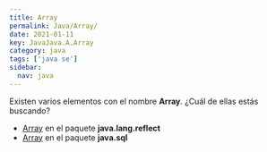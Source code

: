 ```yaml
---
title: Array
permalink: Java/Array/
date: 2021-01-11
key: JavaJava.A.Array
category: java
tags: ['java se']
sidebar: 
  nav: java
---
```


Existen varios elementos con el nombre **Array**. ¿Cuál de ellas estás buscando?
<ul>
<li><a href="/Java/Array-java-lang-reflect/">Array</a> en el paquete <strong>java.lang.reflect</strong></li>
<li><a href="/Java/Array-java-sql/">Array</a> en el paquete <strong>java.sql</strong></li>
<ul>

